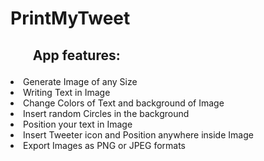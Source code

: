 <h1> PrintMyTweet </h1>
<h2>
<ol>App features:</ol>
</h2>
<li>Generate Image of any Size</li>
<li>Writing Text in Image</li>
<li>Change Colors of Text and background of Image</li>
<li>Insert random Circles in the background</li>  
<li>Position your text in Image</li>
<li>Insert Tweeter icon and Position anywhere inside Image</li>
<li>Export Images as PNG or JPEG formats</li>
